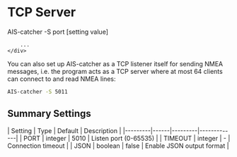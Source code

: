 

# TCP Server

<div class="command-container">
      <div class="command-syntax">
        <span class="cmd-name">AIS-catcher</span>
        <span class="cmd-flag">-S</span>
        <span class="cmd-value">port</span>
        [<span class="cmd-setting">setting</span> <span class="cmd-value">value</span>]

        ...
    </div>
</div>

You can also set up AIS-catcher as a TCP listener itself for sending NMEA messages, i.e. the program acts as a TCP server where at most 64 clients can connect to and read NMEA lines:
```bash
AIS-catcher -S 5011
```

## Summary Settings

<div class="input-table" markdown>
| Setting | Type | Default | Description |
|---------|------|---------|-------------|
| <span class="cmd-setting">PORT</span> | integer | <span class="cmd-value">5010</span> | Listen port (0-65535) |
| <span class="cmd-setting">TIMEOUT</span> | integer | <span class="cmd-value">-</span> | Connection timeout |
| <span class="cmd-setting">JSON</span> | boolean | <span class="cmd-value">false</span> | Enable JSON output format |
</div>
